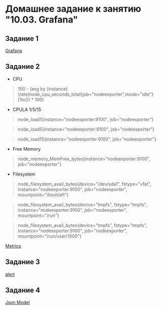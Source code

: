 # Домашнее задание к занятию "10.03. Grafana"
## Задание 1
[Grafana](Pictures/10.3/Prometheus.png)
## Задание 2
* CPU
> 100 - (avg by (instance) (rate(node_cpu_seconds_total{job="nodeexporter",mode="idle"}[1m])) * 100)

* CPULA 1/5/15
> node_load1{instance="nodeexporter:9100", job="nodeexporter"}

> node_load5{instance="nodeexporter:9100", job="nodeexporter"}

> node_load15{instance="nodeexporter:9100", job="nodeexporter"}

* Free Memory
> node_memory_MemFree_bytes{instance="nodeexporter:9100", job="nodeexporter"}

* Filesystem
> node_filesystem_avail_bytes{device="/dev/sda1", fstype="vfat", instance="nodeexporter:9100", job="nodeexporter", mountpoint="/boot/efi"}

> node_filesystem_avail_bytes{device="tmpfs", fstype="tmpfs", instance="nodeexporter:9100", job="nodeexporter", mountpoint="/run"}

> node_filesystem_avail_bytes{device="tmpfs", fstype="tmpfs", instance="nodeexporter:9100", job="nodeexporter", mountpoint="/run/user/1000"}

[Metrics](Pictures/10.3/dashboard.png)

## Задание 3
[alert](Pictures/10.3/alert.png)

## Задание 4

[Json Model](Workflow/Json%20Model.txt)